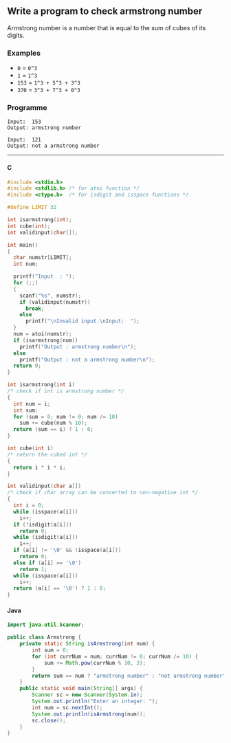 ## Write a program to check armstrong number

Armstrong number is a number that is equal to the sum of cubes of its digits.

### Examples

- `0` = `0^3`
- `1` = `1^3`
- `153` = `1^3 + 5^3 + 3^3`
- `370` = `3^3 + 7^3 + 0^3`

### Programme

```
Input:  153
Output: armstrong number
```
```
Input:  121
Output: not a armstrong number
```

---

<CodeBlock slots="heading, code" repeat="2" languages="C, Java" />

#### C

```c
#include <stdio.h>
#include <stdlib.h> /* for atoi function */
#include <ctype.h>  /* for isdigit and isspace functions */

#define LIMIT 32

int isarmstrong(int);
int cube(int);
int validinput(char[]);

int main()
{
  char numstr[LIMIT];
  int num;

  printf("Input  : ");
  for (;;)
  {
    scanf("%s", numstr);
    if (validinput(numstr))
      break;
    else
      printf("\nInvalid input.\nInput:  ");
  }
  num = atoi(numstr);
  if (isarmstrong(num))
    printf("Output : armstrong number\n");
  else
    printf("Output : not a armstrong number\n");
  return 0;
}

int isarmstrong(int i)
/* check if int is armstrong number */
{
  int num = i;
  int sum;
  for (sum = 0; num != 0; num /= 10)
    sum += cube(num % 10);
  return (sum == i) ? 1 : 0;
}

int cube(int i)
/* return the cubed int */
{
  return i * i * i;
}

int validinput(char a[])
/* check if char array can be converted to non-negative int */
{
  int i = 0;
  while (isspace(a[i]))
    i++;
  if (!isdigit(a[i]))
    return 0;
  while (isdigit(a[i]))
    i++;
  if (a[i] != '\0' && !isspace(a[i]))
    return 0;
  else if (a[i] == '\0')
    return 1;
  while (isspace(a[i]))
    i++;
  return (a[i] == '\0') ? 1 : 0;
}
```

#### Java
```java
import java.util.Scanner;

public class Armstrong {
    private static String isArmstrong(int num) {
        int sum = 0;
        for (int currNum = num; currNum != 0; currNum /= 10) {
            sum += Math.pow(currNum % 10, 3);
        }
        return sum == num ? "armstrong number" : "not armstrong number";
    }
    public static void main(String[] args) {
        Scanner sc = new Scanner(System.in);
        System.out.println("Enter an integer: ");
        int num = sc.nextInt();
        System.out.println(isArmstrong(num));
        sc.close();
    }
}
```